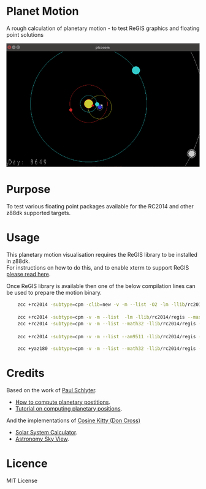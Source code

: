 # Planet Motion

A rough calculation of planetary motion - to test ReGIS graphics and floating point solutions

[![Geocentric Planetary Motion](https://github.com/feilipu/planet-motion/blob/master/doc/planets.png)](https://youtu.be/9HGfSPHtk7Y "Planetary motion - ReGIS & RC2014 APU Module")

# Purpose

To test various floating point packages available for the RC2014 and other z88dk supported targets.

# Usage

This planetary motion visualisation requires the ReGIS library to be installed in z88dk.<br>
For instructions on how to do this, and to enable xterm to support ReGIS [please read here](https://github.com/feilipu/z88dk-libraries/tree/master/regis).

Once ReGIS library is available then one of the below compilation lines can be used to prepare the motion binary.

```sh
    zcc +rc2014 -subtype=cpm -clib=new -v -m --list -O2 -lm -llib/rc2014/regis @planet_motion.lst -o motionnew_cpm -create-app

    zcc +rc2014 -subtype=cpm -v -m --list  -lm -llib/rc2014/regis --max-allocs-per-node100000 @planet_motion.lst -o motion48_cpm -create-app
    zcc +rc2014 -subtype=cpm -v -m --list --math32 -llib/rc2014/regis --max-allocs-per-node100000 @planet_motion.lst -o motion32_cpm -create-app

    zcc +rc2014 -subtype=cpm -v -m --list --am9511 -llib/rc2014/regis --max-allocs-per-node100000 @planet_motion.lst -o motionapu_cpm -create-app
```

```sh
    zcc +yaz180 -subtype=cpm -v -m --list --math32 -llib/rc2014/regis --max-allocs-per-node100000 @planet_motion.lst -o motion32_cpm -create-app
```

# Credits

Based on the work of [Paul Schlyter](http://www.stjarnhimlen.se/english.php).

 - [How to compute planetary postitions](http://www.stjarnhimlen.se/comp/ppcomp.html).
 - [Tutorial on computing planetary positions](http://www.stjarnhimlen.se/comp/tutorial.html).

And the implementations of [Cosine Kitty (Don Cross)](http://cosinekitty.com/)

 - [Solar System Calculator](https://cosinekitty.com/solar_system.html).
 - [Astronomy Sky View](http://cosinekitty.com/sky_view.html).

# Licence

MIT License
